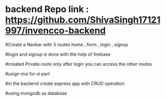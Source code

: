 # backend Repo link : https://github.com/ShivaSingh17121997/invencco-backend


#Create a Navbar with 3 routes home , form , login , signup

#login and signup is done with the help of firebase

#created Private route only after login you can access the other routes

#usign mui for ui part 



#in the backend create express app with CRUD operation 

#using mongodb as database



